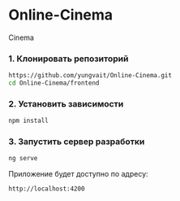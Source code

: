 # Online-Cinema
Cinema

### 1. Клонировать репозиторий
```bash
https://github.com/yungvait/Online-Cinema.git
cd Online-Cinema/frontend
```

### 2. Установить зависимости
```bash
npm install
```

### 3. Запустить сервер разработки
```bash
ng serve
```
Приложение будет доступно по адресу:
```bash
http://localhost:4200
```
